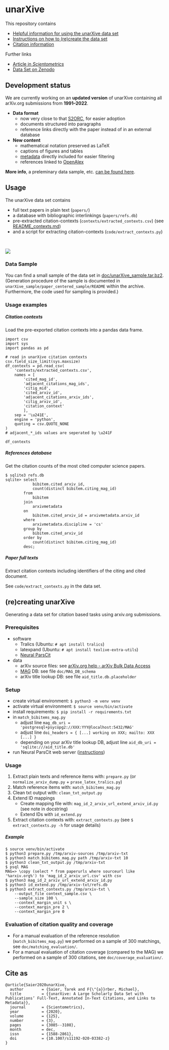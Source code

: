 # unarXive

This repository contains
* [Helpful information for using the unarXive data set](#usage)
* [Instructions on how to (re)create the data set](#recreating-unarxive)
* [Citation information](cita-as)

Further links
* [Article in *Scientometrics*](http://link.springer.com/article/10.1007/s11192-020-03382-z)
* [Data Set on Zenodo](https://doi.org/10.5281/zenodo.2553522)

## Development status

We are currently working on an **updated version** of unarXive containing all arXiv.org submissions from **1991–2022**.

* **Data format**
    * now very close to that [S2ORC](https://github.com/allenai/s2orc), for easier adoption
    * documents structured into paragraphs
    * reference links directly with the paper instead of in an external database
* **New content**
    * mathematical notation preserved as LaTeX
    * captions of figures and tables
    * [metadata](https://www.kaggle.com/datasets/Cornell-University/) directly included for easier filtering
    * references linked to [OpenAlex](https://openalex.org/)

**More info**, a preleminary data sample, etc. [can be found here](README_update_2022.md).

## Usage

The unarXive data set contains
* full text papers in plain text (`papers/`)
* a database with bibliographic interlinkings (`papers/refs.db`)
* pre-extracted citation-contexts (`contexts/extracted_contexts.csv`) (see [README_contexts.md](README_contexts.md))
* and a script for extracting citation-contexts (`code/extract_contexts.py`)

‌  

![](https://github.com/IllDepence/unarXive/raw/master/doc/structure.png)

### Data Sample
You can find a small sample of the data set in [doc/unarXive_sample.tar.bz2](https://github.com/IllDepence/unarXive/blob/master/doc/unarXive_sample.tar.bz2). (Generation procedure of the sample is documented in `unarXive_sample/paper_centered_sample/README` within the archive. Furthermore, the code used for sampling is provided.)

### Usage examples

##### Citation contexts

Load the pre-exported citation contexts into a pandas data frame.

```
import csv
import sys
import pandas as pd

# read in unarXive citation contexts
csv.field_size_limit(sys.maxsize)
df_contexts = pd.read_csv(
    'contexts/extracted_contexts.csv',
    names = [
        'cited_mag_id',
        'adjacent_citations_mag_ids',
        'citig_mid',
        'cited_arxiv_id',
        'adjacent_citations_arxiv_ids',
        'citig_arxiv_id',
        'citation_context'
        ],
    sep = '\u241E',
    engine = 'python',
    quoting = csv.QUOTE_NONE
)
# adjacent_*_ids values are seperated by \u241F

df_contexts
```

##### References database

Get the citation counts of the most cited computer science papers.

```
$ sqlite3 refs.db
sqlite> select
            bibitem.cited_arxiv_id,
            count(distinct bibitem.citing_mag_id)
        from
            bibitem
        join
            arxivmetadata
        on
            bibitem.cited_arxiv_id = arxivmetadata.arxiv_id
        where
            arxivmetadata.discipline = 'cs'
        group by
            bibitem.cited_arxiv_id
        order by
            count(distinct bibitem.citing_mag_id)
        desc;
```

##### Paper full texts

Extract citation contexts including identifiers of the citing and cited document.

See `code/extract_contexts.py` in the data set.

## (re)creating unarXive
Generating a data set for citation based tasks using arxiv.org submissions.

### Prerequisites
* software
    * Tralics (Ubuntu: `# apt install tralics`)
    * latexpand (Ubuntu: `# apt install texlive-extra-utils`)
    * [Neural ParsCit](https://github.com/WING-NUS/Neural-ParsCit)
* data
    * arXiv source files: see [arXiv.org help - arXiv Bulk Data Access](https://arxiv.org/help/bulk_data)
    * [MAG](https://www.microsoft.com/en-us/research/project/microsoft-academic-graph/) DB: see file `doc/MAG_DB_schema`
    * arXiv title lookup DB: see file `aid_title.db.placeholder`

### Setup
* create virtual environment: `$ python3 -m venv venv`
* activate virtual environment: `$ source venv/bin/activate`
* install requirements: `$ pip install -r requirements.txt`
* in `match_bibitems_mag.py`
    * adjust line `mag_db_uri = 'postgresql+psycopg2://XXX:YYY@localhost:5432/MAG'`
    * adjust line `doi_headers = { [...] working on XXX; mailto: XXX [...] }`
    * depending on your arXiv title lookup DB, adjust line `aid_db_uri = 'sqlite:///aid_title.db'`
* run Neural ParsCit web server ([instructions](https://github.com/WING-NUS/Neural-ParsCit#using-a-web-server))


### Usage
1. Extract plain texts and reference items with: `prepare.py` (or `normalize_arxiv_dump.py` + `prase_latex_tralics.py`)
2. Match reference items with: `match_bibitems_mag.py`
3. Clean txt output with: `clean_txt_output.py`
4. Extend ID mappings
    * Create mapping file with: `mag_id_2_arxiv_url_extend_arxiv_id.py` (see note in docstring)
    * Extend IDs with `id_extend.py`
5. Extract citation contexts with: `extract_contexts.py` (see `$ extract_contexts.py -h` for usage details)

##### Example
```
$ source venv/bin/activate
$ python3 prepare.py /tmp/arxiv-sources /tmp/arxiv-txt
$ python3 match_bibitems_mag.py path /tmp/arxiv-txt 10
$ python3 clean_txt_output.py /tmp/arxiv-txt
$ psql MAG
MAG=> \copy (select * from paperurls where sourceurl like '%arxiv.org%') to 'mag_id_2_arxiv_url.csv' with csv
$ python3 mag_id_2_arxiv_url_extend_arxiv_id.py
$ python3 id_extend.py /tmp/arxiv-txt/refs.db
$ python3 extract_contexts.py /tmp/arxiv-txt \
    --output_file context_sample.csv \
    --sample_size 100 \
    --context_margin_unit s \
    --context_margin_pre 2 \
    --context_margin_pre 0
```


### Evaluation of citation quality and coverage
* For a manual evaluation of the reference resolution (`match_bibitems_mag.py`) we performed on a sample of 300 matchings, see `doc/matching_evaluation/`.
* For a manual evaluation of citation coverage (compared to the MAG) we performed on a sample of 300 citations, see `doc/coverage_evaluation/`.

## Cite as
```
@article{Saier2020unarXive,
  author        = {Saier, Tarek and F{\"{a}}rber, Michael},
  title         = {{unarXive: A Large Scholarly Data Set with Publications’ Full-Text, Annotated In-Text Citations, and Links to Metadata}},
  journal       = {Scientometrics},
  year          = {2020},
  volume        = {125},
  number        = {3},
  pages         = {3085--3108},
  month         = dec,
  issn          = {1588-2861},
  doi           = {10.1007/s11192-020-03382-z}
}
```
